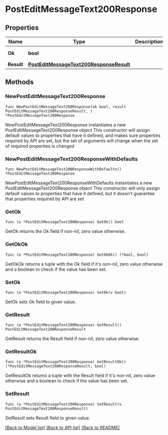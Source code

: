 # PostEditMessageText200Response

## Properties

Name | Type | Description | Notes
------------ | ------------- | ------------- | -------------
**Ok** | **bool** |  | [default to true]
**Result** | [**PostEditMessageText200ResponseResult**](PostEditMessageText200ResponseResult.md) |  | 

## Methods

### NewPostEditMessageText200Response

`func NewPostEditMessageText200Response(ok bool, result PostEditMessageText200ResponseResult, ) *PostEditMessageText200Response`

NewPostEditMessageText200Response instantiates a new PostEditMessageText200Response object
This constructor will assign default values to properties that have it defined,
and makes sure properties required by API are set, but the set of arguments
will change when the set of required properties is changed

### NewPostEditMessageText200ResponseWithDefaults

`func NewPostEditMessageText200ResponseWithDefaults() *PostEditMessageText200Response`

NewPostEditMessageText200ResponseWithDefaults instantiates a new PostEditMessageText200Response object
This constructor will only assign default values to properties that have it defined,
but it doesn't guarantee that properties required by API are set

### GetOk

`func (o *PostEditMessageText200Response) GetOk() bool`

GetOk returns the Ok field if non-nil, zero value otherwise.

### GetOkOk

`func (o *PostEditMessageText200Response) GetOkOk() (*bool, bool)`

GetOkOk returns a tuple with the Ok field if it's non-nil, zero value otherwise
and a boolean to check if the value has been set.

### SetOk

`func (o *PostEditMessageText200Response) SetOk(v bool)`

SetOk sets Ok field to given value.


### GetResult

`func (o *PostEditMessageText200Response) GetResult() PostEditMessageText200ResponseResult`

GetResult returns the Result field if non-nil, zero value otherwise.

### GetResultOk

`func (o *PostEditMessageText200Response) GetResultOk() (*PostEditMessageText200ResponseResult, bool)`

GetResultOk returns a tuple with the Result field if it's non-nil, zero value otherwise
and a boolean to check if the value has been set.

### SetResult

`func (o *PostEditMessageText200Response) SetResult(v PostEditMessageText200ResponseResult)`

SetResult sets Result field to given value.



[[Back to Model list]](../README.md#documentation-for-models) [[Back to API list]](../README.md#documentation-for-api-endpoints) [[Back to README]](../README.md)


